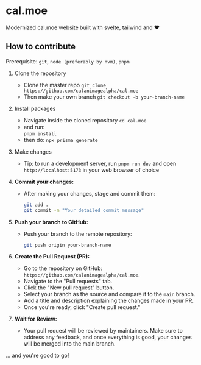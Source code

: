 # cal.moe
Modernized cal.moe website built with svelte, tailwind and ❤️

## How to contribute
Prerequisite: `git`, `node (preferably by nvm)`, `pnpm`

1. Clone the repository
   - Clone the master repo
     `git clone https://github.com/calanimagealpha/cal.moe`
   - Then make your own branch
     `git checkout -b your-branch-name`

2. Install packages
   - Navigate inside the cloned repository
     `cd cal.moe`
   - and run:  
     `pnpm install`
   - then do:
     `npx prisma generate`

4. Make changes
   - Tip: to run a development server, run `pnpm run dev` and open `http://localhost:5173` in your web browser of choice

5. **Commit your changes:**
   - After making your changes, stage and commit them:
     ```bash
     git add .
     git commit -m "Your detailed commit message"
     ```

6. **Push your branch to GitHub:**
   - Push your branch to the remote repository:
     ```bash
     git push origin your-branch-name
     ```

7. **Create the Pull Request (PR):**
   - Go to the repository on GitHub: `https://github.com/calanimagealpha/cal.moe`.
   - Navigate to the "Pull requests" tab.
   - Click the "New pull request" button.
   - Select your branch as the source and compare it to the `main` branch.
   - Add a title and description explaining the changes made in your PR.
   - Once you're ready, click "Create pull request."

8. **Wait for Review:**
   - Your pull request will be reviewed by maintainers. Make sure to address any feedback, and once everything is good, your changes will be merged into the main branch.

... and you're good to go!
